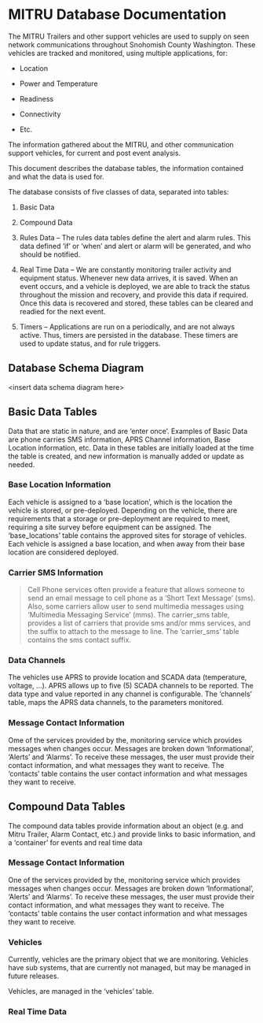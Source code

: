 MITRU Database Documentation
============================

The MITRU Trailers and other support vehicles are used to supply on seen network
communications throughout Snohomish County Washington. These vehicles are
tracked and monitored, using multiple applications, for:

-   Location

-   Power and Temperature

-   Readiness

-   Connectivity

-   Etc.

The information gathered about the MITRU, and other communication support
vehicles, for current and post event analysis.

This document describes the database tables, the information contained and what
the data is used for.

The database consists of five classes of data, separated into tables:

1.  Basic Data

2.  Compound Data

3.  Rules Data – The rules data tables define the alert and alarm rules. This
    data defined ‘if’ or ‘when’ and alert or alarm will be generated, and who
    should be notified.

4.  Real Time Data – We are constantly monitoring trailer activity and equipment
    status. Whenever new data arrives, it is saved. When an event occurs, and a
    vehicle is deployed, we are able to track the status throughout the mission
    and recovery, and provide this data if required. Once this data is recovered
    and stored, these tables can be cleared and readied for the next event.

5.  Timers – Applications are run on a periodically, and are not always active.
    Thus, timers are persisted in the database. These timers are used to update
    status, and for rule triggers.

Database Schema Diagram
-----------------------

\<insert data schema diagram here\>

Basic Data Tables
-----------------

Data that are static in nature, and are ‘enter once’. Examples of Basic Data are
phone carries SMS information, APRS Channel information, Base Location
information, etc. Data in these tables are initially loaded at the time the
table is created, and new information is manually added or update as needed.

### Base Location Information

Each vehicle is assigned to a ‘base location’, which is the location the vehicle
is stored, or pre-deployed. Depending on the vehicle, there are requirements
that a storage or pre-deployment are required to meet, requiring a site survey
before equipment can be assigned. The ‘base_locations’ table contains the
approved sites for storage of vehicles. Each vehicle is assigned a base
location, and when away from their base location are considered deployed.

### Carrier SMS Information

>   Cell Phone services often provide a feature that allows someone to send an
>   email message to cell phone as a ‘Short Text Message’ (sms). Also, some
>   carriers allow user to send multimedia messages using ‘Multimedia Messaging
>   Service’ (mms). The carrier_sms table, provides a list of carriers that
>   provide sms and/or mms services, and the suffix to attach to the message to
>   line. The ‘carrier_sms’ table contains the sms contact suffix.

### Data Channels

The vehicles use APRS to provide location and SCADA data (temperature, voltage,
…). APRS allows up to five (5) SCADA channels to be reported. The data type and
value reported in any channel is configurable. The ‘channels’ table, maps the
APRS data channels, to the parameters monitored.

### Message Contact Information

Ome of the services provided by the, monitoring service which provides messages
when changes occur. Messages are broken down ‘Informational’, ‘Alerts’ and
‘Alarms’. To receive these messages, the user must provide their contact
information, and what messages they want to receive. The ‘contacts’ table
contains the user contact information and what messages they want to receive.

Compound Data Tables
--------------------

The compound data tables provide information about an object (e.g. and Mitru
Trailer, Alarm Contact, etc.) and provide links to basic information, and a
‘container’ for events and real time data

### Message Contact Information

One of the services provided by the, monitoring service which provides messages
when changes occur. Messages are broken down ‘Informational’, ‘Alerts’ and
‘Alarms’. To receive these messages, the user must provide their contact
information, and what messages they want to receive. The ‘contacts’ table
contains the user contact information and what messages they want to receive.

### Vehicles

Currently, vehicles are the primary object that we are monitoring. Vehicles have
sub systems, that are currently not managed, but may be managed in future
releases.

Vehicles, are managed in the ‘vehicles’ table.

### Real Time Data
